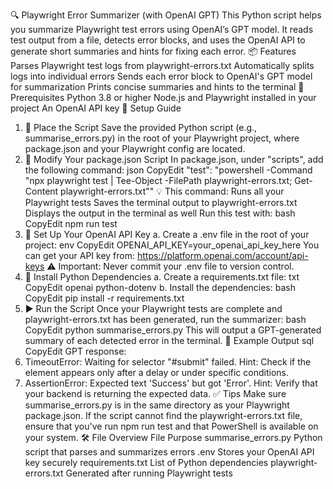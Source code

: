 🔍 Playwright Error Summarizer (with OpenAI GPT)
This Python script helps you summarize Playwright test errors using OpenAI’s GPT model. It reads test output from a file, detects error blocks, and uses the OpenAI API to generate short summaries and hints for fixing each error.
📦 Features
Parses Playwright test logs from playwright-errors.txt
Automatically splits logs into individual errors
Sends each error block to OpenAI's GPT model for summarization
Prints concise summaries and hints to the terminal
🧱 Prerequisites
Python 3.8 or higher
Node.js and Playwright installed in your project
An OpenAI API key
🚀 Setup Guide
1. 📁 Place the Script
Save the provided Python script (e.g., summarise_errors.py) in the root of your Playwright project, where package.json and your Playwright config are located.
2. 🧪 Modify Your package.json Script
In package.json, under "scripts", add the following command:
json
CopyEdit
"test": "powershell -Command \"npx playwright test | Tee-Object -FilePath playwright-errors.txt; Get-Content playwright-errors.txt\""
💡 This command:
Runs all your Playwright tests
Saves the terminal output to playwright-errors.txt
Displays the output in the terminal as well
Run this test with:
bash
CopyEdit
npm run test
3. 🔑 Set Up Your OpenAI API Key
a. Create a .env file in the root of your project:
env
CopyEdit
OPENAI_API_KEY=your_openai_api_key_here
You can get your API key from: https://platform.openai.com/account/api-keys
⚠️ Important: Never commit your .env file to version control.
4. 📄 Install Python Dependencies
a. Create a requirements.txt file:
txt
CopyEdit
openai
python-dotenv
b. Install the dependencies:
bash
CopyEdit
pip install -r requirements.txt
5. ▶️ Run the Script
Once your Playwright tests are complete and playwright-errors.txt has been generated, run the summarizer:
bash
CopyEdit
python summarise_errors.py
This will output a GPT-generated summary of each detected error in the terminal.
🧪 Example Output
sql
CopyEdit
GPT response:
1. TimeoutError: Waiting for selector "#submit" failed. Hint: Check if the element appears only after a delay or under specific conditions.
2. AssertionError: Expected text 'Success' but got 'Error'. Hint: Verify that your backend is returning the expected data.
✅ Tips
Make sure summarise_errors.py is in the same directory as your Playwright package.json.
If the script cannot find the playwright-errors.txt file, ensure that you've run npm run test and that PowerShell is available on your system.
🛠 File Overview
File
Purpose
summarise_errors.py
Python script that parses and summarizes errors
.env
Stores your OpenAI API key securely
requirements.txt
List of Python dependencies
playwright-errors.txt
Generated after running Playwright tests